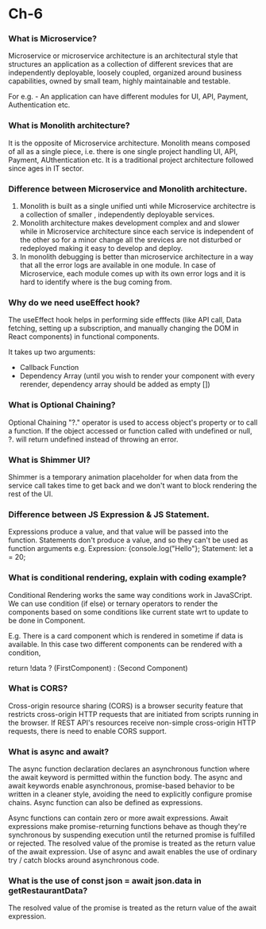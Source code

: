 # Ch-6


### What is Microservice?
Microservice or microservice architecture is an architectural style that structures an application as a collection of different srevices that are independently deployable, loosely coupled, organized around business capabilities, owned by small team, highly maintainable and testable.

For e.g. - An application can have different modules for UI, API, Payment, Authentication etc. 


### What is Monolith architecture?
It is the opposite of Microservice architecture. Monolith means composed of all as a single piece, i.e. there is one single project handling UI, API, Payment, AUthentication etc.
It is a traditional project architecture followed since ages in IT sector.

### Difference between Microservice and Monolith architecture.
1. Monolith is built as a single unified unti while Microservice architectre is a collection of smaller , independently deployable services. 
2. Monolith architecture makes development complex and and slower while in Microservice architecture since each service is independent of the other so for a minor change all the srevices are not disturbed or redeployed making it easy to develop and deploy.
3. In monolith debugging is better than microservice architecture in a way that all the error logs are available in one module. In case of Microservice, each module comes up with its own error logs and it is hard to identify where is the bug coming from.


### Why do we need useEffect hook?
The useEffect hook helps in performing side efffects (like API call, Data fetching, setting up a subscription, and manually changing the DOM in React components) in functional components.

It takes up two arguments:
- Callback Function
- Dependency Array (until you wish to render your component with every rerender, dependency array should be added as empty [])

### What is Optional Chaining?
Optional Chaining "?." operator is used to access object's property or to call a function. If the object accessed or function called with undefined or null, ?. will return undefined instead of throwing an error.


### What is Shimmer UI?
Shimmer is a temporary animation placeholder for when data from the service call takes time to get back and we don't want to block rendering the rest of the UI.

### Difference between JS Expression & JS Statement.
Expressions produce a value, and that value will be passed into the function. Statements don't produce a value, and so they can't be used as function arguments
e.g.
Expression: {console.log("Hello"};
Statement: let a = 20;

### What is conditional rendering, explain with coding example?
Conditional Rendering works the same way conditions work in JavaSCript. We can use condition (if else) or ternary operators to render the components based on some conditions like current state wrt to update to be done in Component.

E.g. There is a card component which is rendered in sometime if data is available. In this case two different components can be rendered with a condition, 

return !data ? (FirstComponent) : (Second Component)

### What is CORS?
Cross-origin resource sharing (CORS) is a browser security feature that restricts cross-origin HTTP requests that are initiated from scripts running in the browser. If REST API's resources receive non-simple cross-origin HTTP requests, there is need to enable CORS support.

### What is async and await?
The async function declaration declares an asynchronous function where the await keyword is permitted within the function body. The async and await keywords enable asynchronous, promise-based behavior to be written in a cleaner style, avoiding the need to explicitly configure promise chains.
Async function can also be defined as expressions.

Async functions can contain zero or more await expressions. Await expressions make promise-returning functions behave as though they're synchronous by suspending execution until the returned promise is fulfilled or rejected. The resolved value of the promise is treated as the return value of the await expression. Use of async and await enables the use of ordinary try / catch blocks around asynchronous code.


### What is the use of const json = await json.data in getRestaurantData?
The resolved value of the promise is treated as the return value of the await expression. 
